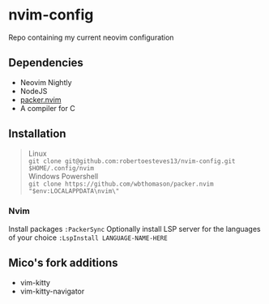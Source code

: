 # nvim-config
Repo containing my current neovim configuration
## Dependencies
- Neovim Nightly
- NodeJS
- [packer.nvim](https://github.com/wbthomason/packer.nvim)
- A compiler for C
## Installation

> Linux  
`git clone git@github.com:robertoesteves13/nvim-config.git $HOME/.config/nvim`  
> Windows Powershell  
`git clone https://github.com/wbthomason/packer.nvim "$env:LOCALAPPDATA\nvim\"`  

### Nvim
Install packages
`:PackerSync`
Optionally install LSP server for the languages of your choice
`:LspInstall LANGUAGE-NAME-HERE`

## Mico's fork additions
- vim-kitty
- vim-kitty-navigator
